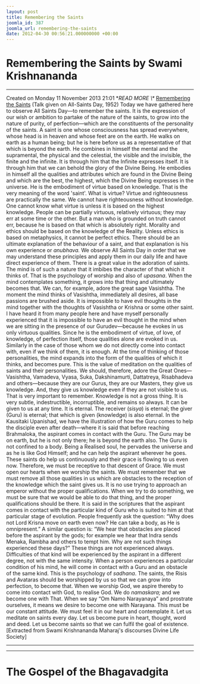 ```yaml
---
layout: post
title: Remembering the Saints
joomla_id: 387
joomla_url: remembering-the-saints
date: 2012-04-30 00:56:21.000000000 +00:00
---
```

# 
# Remembering the Saints by Swami Krishnananda
* * *
Created on Monday 11 November 2013 21:01
**READ MORE \\\** [Remembering the Saints](http://www.swami-krishnananda.org/disc/disc_134.html)
(Talk given on All-Saints Day, 1952)
Today we have gathered here to observe All Saints Day—to remember the saints. It is the expression of our wish or ambition to partake of the nature of the saints, to grow into the nature of purity, of perfection—which are the constituents of the personality of the saints.
A saint is one whose consciousness has spread everywhere, whose head is in heaven and whose feet are on the earth. He walks on earth as a human being; but he is here before us as a representative of that which is beyond the earth. He combines in himself the mental and the supramental, the physical and the celestial, the visible and the invisible, the finite and the infinite. It is through him that the Infinite expresses itself. It is through him that we can behold the glory of the Divine Being. He embodies in himself all the qualities and attributes which are found in the Divine Being and which are the best, the highest, which the Divine Being expresses in the universe. He is the embodiment of virtue based on knowledge. That is the very meaning of the word 'saint'.
What is virtue? Virtue and righteousness are practically the same. We cannot have righteousness without knowledge. One cannot know what virtue is unless it is based on the highest knowledge. People can be partially virtuous, relatively virtuous; they may err at some time or the other. But a man who is grounded on truth cannot err, because he is based on that which is absolutely right. Morality and ethics should be based on the knowledge of the Reality. Unless ethics is based on metaphysics, it cannot be perfect ethics. There should be an ultimate explanation of the behaviour of a saint, and that explanation is his own experience or _anubhava._
We observe All Saints Day in order that we may understand these principles and apply them in our daily life and have direct experience of them. There is a great value in the adoration of saints. The mind is of such a nature that it imbibes the character of that which it thinks of. That is the psychology of worship and also of _upasana_. When the mind contemplates something, it grows into that thing and ultimately becomes that. We can, for example, adore the great sage Vasishtha. The moment the mind thinks of Vasishtha, immediately all desires, all base passions are brushed aside. It is impossible to have evil thoughts in the mind together with the thoughts of Vasishtha or Krishna or some other saint. I have heard it from many people here and have myself personally experienced that it is impossible to have an evil thought in the mind when we are sitting in the presence of our Gurudev—because he evokes in us only virtuous qualities. Since he is the embodiment of virtue, of love, of knowledge, of perfection itself, those qualities alone are evoked in us.
Similarly in the case of those whom we do not directly come into contact with, even if we think of them, it is enough. At the time of thinking of those personalities, the mind expands into the form of the qualities of which it thinks, and becomes pure. This is the value of meditation on the qualities of saints and their personalities. We should, therefore, adore the Great Ones—Vasishtha, Vamadeva, Vyasa, Suka, Dakshinamurti, Dattatreya, Risabhadeva and others—because they are our Gurus, they are our Masters, they give us knowledge. And, they give us knowledge even if they are not visible to us. That is very important to remember. Knowledge is not a gross thing. It is very subtle, indestructible, incorruptible, and remains so always. It can be given to us at any time. It is eternal. The receiver (_sisya_) is eternal; the giver (Guru) is eternal; that which is given (knowledge) is also eternal. In the Kausitaki Upanishad, we have the illustration of how the Guru comes to help the disciple even after death—where it is said that before reaching Brahmaloka, the aspirant comes in contact with the Guru. The Guru may be on earth, but he is not only there; he is beyond the earth also. The Guru is not confined to a body. Being a Realised soul, he pervades the universe and as he is like God Himself; and he can help the aspirant wherever he goes.
These saints do help us continuously and their grace is flowing to us even now. Therefore, we must be receptive to that descent of Grace. We must open our hearts when we worship the saints. We must remember that we must remove all those qualities in us which are obstacles to the reception of the knowledge which the saint gives us. It is no use trying to approach an emperor without the proper qualifications. When we try to do something, we must be sure that we would be able to do that thing, and the proper qualifications should be there.
It is said in the scriptures that the aspirant comes in contact with the particular kind of Guru who is suited to him at that particular stage of evolution. People frequently ask the question: “Why does not Lord Krisna move on earth even now? He can take a body, as He is omnipresent.” A similar question is: “We hear that obstacles are placed before the aspirant by the gods; for example we hear that Indra sends Menaka, Rambha and others to tempt him. Why are not such things experienced these days?” These things are not experienced always. Difficulties of that kind will be experienced by the aspirant in a different degree, not with the same intensity. When a person experiences a particular condition of his mind, he will come in contact with a Guru and an obstacle of the same kind. This is the psychology of _sadhana_.
The saints, the Risis and Avataras should be worshipped by us so that we can grow into perfection, to become that. When we worship God, we aspire thereby to come into contact with God, to realise God. We do _namaskara;_ and we become one with That. When we say “Om Namo Narayanaya” and prostrate ourselves, it means we desire to become one with Narayana. This must be our constant attitude. We must feel it in our heart and contemplate it. Let us meditate on saints every day. Let us become pure in heart, thought, word and deed. Let us become saints so that we can fulfil the goal of existence.
[Extracted from Swami Krishnananda Maharaj's discourses Divine Life Society]
* * *
* * *
# The Gospel of the Bhagavadgita
